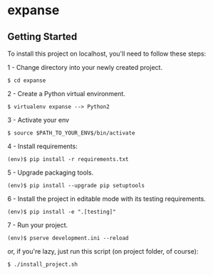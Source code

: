 # expanse

## Getting Started

To install this project on localhost, you'll need to follow these steps:

1 - Change directory into your newly created project.
```Shell
$ cd expanse
```

2 - Create a Python virtual environment.
```Shell
$ virtualenv expanse --> Python2
```

3 - Activate your env
```Shell
$ source $PATH_TO_YOUR_ENV$/bin/activate
```

4 - Install requirements:
```Shell
(env)$ pip install -r requirements.txt
```

5 - Upgrade packaging tools.
```Shell
(env)$ pip install --upgrade pip setuptools
```

6 - Install the project in editable mode with its testing requirements.
```Shell
(env)$ pip install -e ".[testing]"
```

7 - Run your project.
```Shell
(env)$ pserve development.ini --reload
```

or, if you're lazy, just run this script (on project folder, of course):
```Shell
$ ./install_project.sh
```
